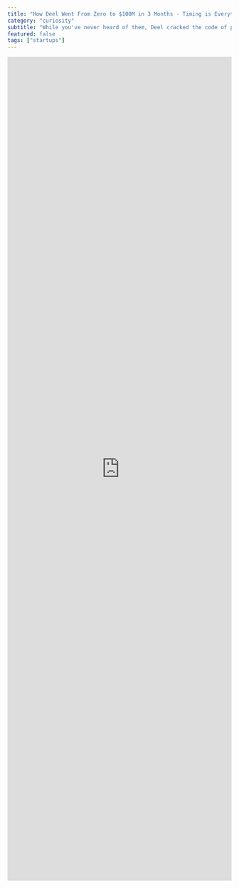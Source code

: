 ```yaml
---
title: "How Deel Went From Zero to $100M in 3 Months - Timing is Everything"
category: "curiosity"
subtitle: "While you've never heard of them, Deel cracked the code of perfect startup timing. Here's how they turned remote work chaos into massive opportunity."
featured: false
tags: ["startups"]
---
```


<iframe src="https://www.linkedin.com/embed/feed/update/urn:li:share:7007900121589784576" height="1851" width="504" frameborder="0" allowfullscreen="" title="Embedded post"></iframe>
